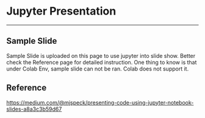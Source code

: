 # Jupyter Presentation
----
## Sample Slide
Sample Slide is uploaded on this page to use jupyter into slide show. Better check the Reference page for detailed instruction. One thing to know is that under Colab Env, sample slide can not be ran. Colab does not support it.

## Reference
https://medium.com/@mjspeck/presenting-code-using-jupyter-notebook-slides-a8a3c3b59d67
